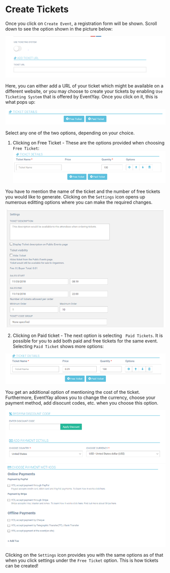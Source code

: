 # Create Tickets
Once you click on `Create Event`, a registration form will be shown. Scroll down to see the option shown in the picture below: 

![ticket](/event-setup/images/ticket.PNG)

Here, you can either add a URL of your ticket which might be available on a different website, or you may choose to create your tickets by enabling `Use Ticketing System` that is offered by EventYay.
Once you click on it, this is what pops up:

![Ticketing System](/event-setup/images/Capture.PNG)

Select any one of the two options, depending on your choice.

1. Clicking on Free Ticket -
These are the options provided when choosing `Free Ticket`:
![Free Ticket](/event-setup/images/Capture02.PNG)

You have to mention the name of the ticket and the number of free tickets you would like to generate. Clicking on the `Settings` icon opens up numerous editting options where you can make the required changes.

![Settings](/event-setup/images/Capture03.PNG) 

2. Clicking on Paid ticket - The next option is selecting ` Paid Tickets`. It is possible for you to add both paid and free tickets for the same event. Selecting `Paid Ticket` shows more options:

![Paid Ticket](/event-setup/images/Capture04.PNG)

You get an additional option of mentioning the cost of the ticket. Furthermore, EventYay allows you to change the currency, choose your payment method, add disocunt codes, etc. when you choose this option.

![Details](/event-setup/images/Capture05.PNG )
![Details](/event-setup/images/Capture06.PNG )

Clicking on the `Settings` icon provides you with the same options as of that when you click settings under the `Free Ticket` option.
This is how tickets can be created!
